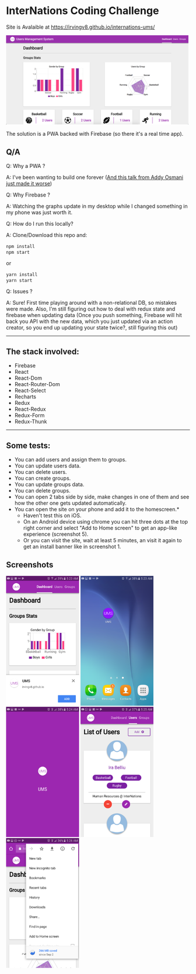 # InterNations Coding Challenge

Site is Avalaible at https://irvingv8.github.io/internations-ums/

<img src="./images/intro.png" width="500" />

The solution is a PWA backed with Firebase (so there it's a real time app).


## Q/A

Q: Why a PWA ?

A: I've been wanting to build one forever ([And this talk from Addy Osmani just made it worse](https://www.youtube.com/watch?v=aCMbSyngXB4))

Q: Why Firebase ?

A: Watching the graphs update in my desktop while I changed something in my phone was just worth it.

Q: How do I run this locally?

A: Clone/Download this repo and:
```
npm install
npm start
```
or
```
yarn install
yarn start
```
Q: Issues ?

A: Sure! First time playing around with a non-relational DB, so mistakes were made. Also, I'm still figuring out how to deal with redux state and firebase when updating data (Once you push something, Firebase will hit back you API with the new data, which you just updated via an action creator, so you end up updating your state twice?, still figuring this out)

***

## The stack involved:
* Firebase
* React
* React-Dom
* React-Router-Dom
* React-Select
* Recharts
* Redux
* React-Redux
* Redux-Form
* Redux-Thunk

***

## Some tests:

* You can add users and assign them to groups.
* You can update users data.
* You can delete users.
* You can create groups.
* You can update groups data.
* You can delete groups.
* You can open 2 tabs side by side, make changes in one of them and see how the other one gets updated automatically.
* You can open the site on your phone and add it to the homescreen.*
  * Haven't test this on iOS.
  * On an Android device using chrome you can hit three dots at the top right corner and select "Add to Home screen" to get an app-like experience (screenshot 5).
  * Or you can visit the site, wait at least 5 minutes, an visit it again to get an install banner like in screenshot 1.

## Screenshots

<img src="./images/install-banner.png" width="200" />

<img src="./images/app-shortcut.png" width="200" />

<img src="./images/splash-screen.png" width="200" />

<img src="./images/app-standalone.png" width="200" />

<img src="./images/add-to-homescreen.png" width="200" />

